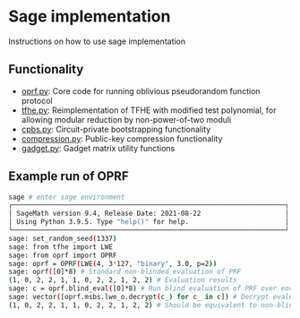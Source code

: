 # Sage implementation

Instructions on how to use sage implementation

## Functionality

- [oprf.py](./oprf.py): Core code for running oblivious pseudorandom function protocol
- [tfhe.py](./tfhe.py): Reimplementation of TFHE with modified test polynomial, for allowing modular reduction by non-power-of-two moduli
- [cpbs.py](./cpbs.py): Circuit-private bootstrapping functionality
- [compression.py](./compression.py): Public-key compression functionality
- [gadget.py](./gadget.py): Gadget matrix utility functions

## Example run of OPRF

```bash
sage # enter sage environment
┌────────────────────────────────────────────────────────────────────┐
│ SageMath version 9.4, Release Date: 2021-08-22                     │
│ Using Python 3.9.5. Type "help()" for help.                        │
└────────────────────────────────────────────────────────────────────┘
sage: set_random_seed(1337)
sage: from tfhe import LWE
sage: from oprf import OPRF
sage: oprf = OPRF(LWE(4, 3*127, "binary", 3.0, p=2))
sage: oprf([0]*8) # Standard non-blinded evaluation of PRF
(1, 0, 2, 2, 1, 1, 0, 2, 2, 1, 2, 2) # Evaluation results
sage: c = oprf.blind_eval([0]*8) # Run blind evaluation of PRF over encrypted ciphertexts
sage: vector([oprf.msbs.lwe_o.decrypt(c_) for c_ in c]) # Decrypt evaluated ciphertexts
(1, 0, 2, 2, 1, 1, 0, 2, 2, 1, 2, 2) # Should be equivalent to non-blinded evaluation results
```
